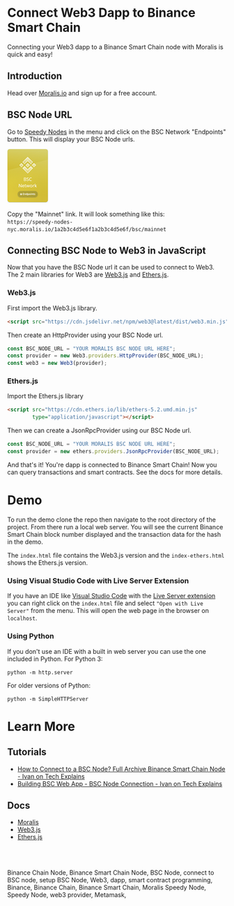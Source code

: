# Connect Web3 Dapp to Binance Smart Chain
Connecting your Web3 dapp to a Binance Smart Chain node with Moralis is quick and easy!

## Introduction

Head over [Moralis.io](https://moralis.io/) and sign up for a free account.

## BSC Node URL

Go to [Speedy Nodes](https://poc.moralis.io/speedyNodes) in the menu and click on the BSC Network "Endpoints" button. This will display your BSC Node urls.

![BSC Node](./BSC_speedyNode.PNG)

Copy the "Mainnet" link. It will look something like this:<br>
`https://speedy-nodes-nyc.moralis.io/1a2b3c4d5e6f1a2b3c4d5e6f/bsc/mainnet`

## Connecting BSC Node to Web3 in JavaScript

Now that you have the BSC Node url it can be used to connect to Web3. The 2 main libraries for Web3 are [Web3.js](https://web3js.readthedocs.io/) and [Ethers.js](https://docs.ethers.io/).

### Web3.js

First import the Web3.js library.

```html
<script src="https://cdn.jsdelivr.net/npm/web3@latest/dist/web3.min.js"></script>
```

Then create an HttpProvider using your BSC Node url.

```javascript
const BSC_NODE_URL = "YOUR MORALIS BSC NODE URL HERE";
const provider = new Web3.providers.HttpProvider(BSC_NODE_URL);
const web3 = new Web3(provider);
```

### Ethers.js

Import the Ethers.js library

```html
<script src="https://cdn.ethers.io/lib/ethers-5.2.umd.min.js"
        type="application/javascript"></script>
```

Then we can create a JsonRpcProvider using our BSC Node url.

```javascript
const BSC_NODE_URL = "YOUR MORALIS BSC NODE URL HERE";
const provider = new ethers.providers.JsonRpcProvider(BSC_NODE_URL);
```

And that's it! You're dapp is connected to Binance Smart Chain! Now you can query transactions and smart contracts. See the docs for more details.

# Demo

To run the demo clone the repo then navigate to the root directory of the project. From there run a local web server. You will see the current Binance Smart Chain block number displayed and the transaction data for the hash in the demo.

The `index.html` file contains the Web3.js version and the `index-ethers.html` shows the Ethers.js version.

### Using Visual Studio Code with Live Server Extension

If you have an IDE like [Visual Studio Code](https://code.visualstudio.com/) with the [Live Server extension](https://marketplace.visualstudio.com/items?itemName=ritwickdey.LiveServer) you can right click on the `index.html` file and select `"Open with Live Server"` from the menu. This will open the web page in the browser on `localhost`.

### Using Python

If you don't use an IDE with a built in web server you can use the one included in Python. For Python 3:

```
python -m http.server
```

For older versions of Python:
```
python -m SimpleHTTPServer
```

# Learn More

## Tutorials

* [How to Connect to a BSC Node? Full Archive Binance Smart Chain Node - Ivan on Tech Explains](https://youtu.be/o5hIlOuRPeA)
* [Building BSC Web App - BSC Node Connection - Ivan on Tech Explains](https://youtu.be/_vy5oIXg9uA)

## Docs

* [Moralis](https://docs.moralis.io/)
* [Web3.js](https://web3js.readthedocs.io/)
* [Ethers.js](https://docs.ethers.io/)



<br><br><br>
Binance Chain Node, Binance Smart Chain Node, BSC Node, connect to BSC node, setup BSC Node, Web3, dapp, smart contract programming, Binance, Binance Chain, Binance Smart Chain, Moralis Speedy Node, Speedy Node, web3 provider, Metamask,
